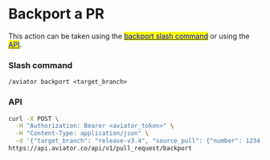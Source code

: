 # Backport a PR

This action can be taken using the [<mark style="color:blue;">backport slash command</mark>](https://docs.aviator.co/reference/slash-commands#backport) or using the [<mark style="color:blue;">API</mark>](https://docs.aviator.co/reference/api-documentation#pullrequest).

### Slash command

```
/aviator backport <target_branch>
```

### API

```bash
curl -X POST \
  -H "Authorization: Bearer <aviator_token>" \
  -H "Content-Type: application/json" \
  -d '{"target_branch": "release-v3.4", "source_pull": {"number": 1234, "repository": {"name": "repo_name", "org": "org_name"}}}' \
https://api.aviator.co/api/v1/pull_request/backport
```